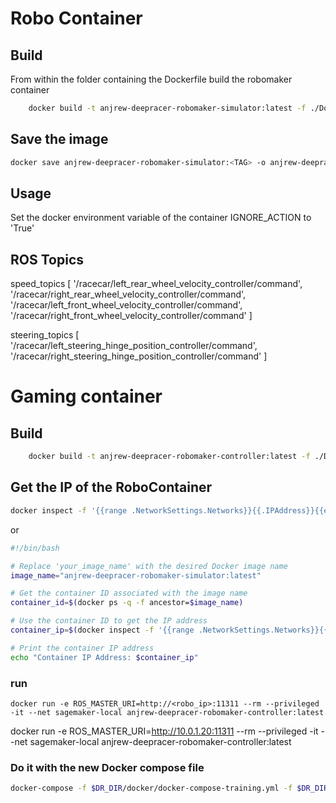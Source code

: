 # Robo Container
## Build

From within the folder containing the Dockerfile build the robomaker container
```bash
    docker build -t anjrew-deepracer-robomaker-simulator:latest -f ./Dockerfile.robomaker .
```

## Save the image
```bash
docker save anjrew-deepracer-robomaker-simulator:<TAG> -o anjrew-deepracer-robomaker-simulator-<TAG>.tar
```

## Usage

Set the docker environment variable of the container IGNORE_ACTION to 'True'

## ROS Topics

speed_topics [
    '/racecar/left_rear_wheel_velocity_controller/command', 
    '/racecar/right_rear_wheel_velocity_controller/command',
    '/racecar/left_front_wheel_velocity_controller/command', 
    '/racecar/right_front_wheel_velocity_controller/command'
]

steering_topics [
    '/racecar/left_steering_hinge_position_controller/command', 
    '/racecar/right_steering_hinge_position_controller/command'
]

# Gaming container

## Build
```bash
    docker build -t anjrew-deepracer-robomaker-controller:latest -f ./Dockerfile.controller .
```

## Get the IP of the  RoboContainer
```bash
docker inspect -f '{{range .NetworkSettings.Networks}}{{.IPAddress}}{{end}}' robo_container_id

```
or

```bash
#!/bin/bash

# Replace 'your_image_name' with the desired Docker image name
image_name="anjrew-deepracer-robomaker-simulator:latest"

# Get the container ID associated with the image name
container_id=$(docker ps -q -f ancestor=$image_name)

# Use the container ID to get the IP address
container_ip=$(docker inspect -f '{{range .NetworkSettings.Networks}}{{.IPAddress}}{{end}}' $container_id)

# Print the container IP address
echo "Container IP Address: $container_ip"

```

### run
```docker run -e ROS_MASTER_URI=http://<robo_ip>:11311 --rm --privileged -it --net sagemaker-local anjrew-deepracer-robomaker-controller:latest```

docker run -e ROS_MASTER_URI=http://10.0.1.20:11311 --rm --privileged -it --net sagemaker-local anjrew-deepracer-robomaker-controller:latest


### Do it with the new Docker compose file
```bash
docker-compose -f $DR_DIR/docker/docker-compose-training.yml -f $DR_DIR/docker/build/robo-simulator/docker-compose-robo-simulator.yml up
```